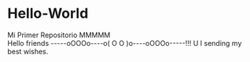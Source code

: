 Hello-World
===========

Mi Primer Repositorio
                              MMMMM  
Hello friends -----oOOOo----o( O O )o----oOOOo-----!!!
                                U
 I sending my best wishes.                             
